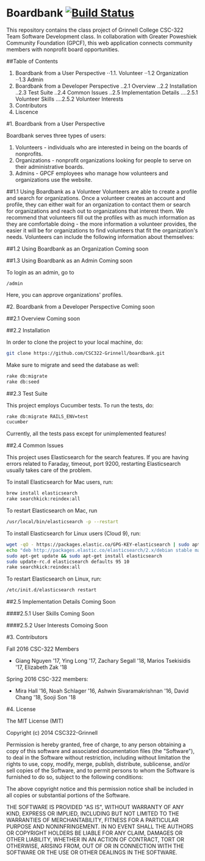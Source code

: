 Boardbank [![Build Status](https://travis-ci.org/CSC322-Grinnell/boardbank.svg?branch=dev)](https://travis-ci.org/CSC322-Grinnell/boardbank)
=========

This repository contains the class project of Grinnell College CSC-322 Team Software Development class. 
In collaboration with Greater Poweshiek Community Foundation (GPCF), this web application connects community members with nonprofit board opportunities.

##Table of Contents
1. Boardbank from a User Perspective
⋅⋅1.1. Volunteer
⋅⋅1.2 Organization
⋅⋅1.3 Admin
2. Boardbank from a Developer Perspective
..2.1 Overview
..2.2 Installation
..2.3 Test Suite
..2.4 Common Issues
..2.5 Implementation Details
....2.5.1 Volunteer Skills
....2.5.2 Volunteer Interests
3. Contributors
4. Liscence

#1. Boardbank from a User Perspective

Boardbank serves three types of users:
1. Volunteers - individuals who are interested in being on the boards of nonprofits. 
2. Organizations - nonprofit organizations looking for people to serve on their administrative boards.  
3. Admins - GPCF employees who manage how volunteers and organizations use the website.

##1.1 Using Boardbank as a Volunteer
Volunteers are able to create a profile and search for organizations. Once a volunteer creates an
account and profile, they can either wait for an organization to contact them or search for organizations
and reach out to organizations that interest them. We recommend that volunteers fill out the profiles
with as much information as they are comfortable doing - the more information a volunteer provides,
the easier it will be for organizations to find volunteers that fit the organization's needs.
Volunteers can include the following information about themselves:


##1.2 Using Boardbank as an Organization
Coming soon

##1.3 Using Boardbank as an Admin
Coming soon

To login as an admin, go to 
```
/admin
```
Here, you can approve organizations' profiles.

#2. Boardbank from a Developer Perspective
Coming soon

##2.1 Overview
Coming soon

##2.2 Installation

In order to clone the project to your local machine, do:
```bash
git clone https://github.com/CSC322-Grinnell/boardbank.git
```
Make sure to migrate and seed the database as well:
```bash
rake db:migrate
rake db:seed
```

##2.3 Test Suite

This project employs Cucumber tests. To run the tests, do:
```bash
rake db:migrate RAILS_ENV=test
cucumber
```
Currently, all the tests pass except for unimplemented features!

##2.4 Common Issues

This project uses Elasticsearch for the search features. If you are having errors related to Faraday, timeout, port 9200, restarting Elasticsearch usually takes care of the problem.

To install Elasticsearch for Mac users, run:
```bash
brew install elasticsearch
rake searchkick:reindex:all
```
To restart Elasticsearch on Mac, run
```bash
/usr/local/bin/elasticsearch -p --restart
```

To install Elasticsearch for Linux users (Cloud 9), run:
```bash
wget -qO - https://packages.elastic.co/GPG-KEY-elasticsearch | sudo apt-key add -
echo "deb http://packages.elastic.co/elasticsearch/2.x/debian stable main" | sudo tee -a /etc/apt/sources.list.d/elasticsearch-2.x.list
sudo apt-get update && sudo apt-get install elasticsearch
sudo update-rc.d elasticsearch defaults 95 10
rake searchkick:reindex:all
```

To restart Elasticsearch on Linux, run:
```bash
/etc/init.d/elasticsearch restart
```

##2.5 Implementation Details
Coming Soon

####2.5.1 User Skills
Coming Soon

####2.5.2 User Interests
Comoing Soon


#3. Contributors

Fall 2016 CSC-322 Members
* Giang Nguyen '17, Ying Long '17, Zachary Segall '18, Marios Tsekisidis '17, Elizabeth Zak '18

Spring 2016 CSC-322 members:
* Mira Hall '16, Noah Schlager '16, Ashwin Sivaramakrishnan '16, David Chang '18, Sooji Son '18

#4. License

The MIT License (MIT)

Copyright (c) 2014 CSC322-Grinnell

Permission is hereby granted, free of charge, to any person obtaining a copy
of this software and associated documentation files (the "Software"), to deal
in the Software without restriction, including without limitation the rights
to use, copy, modify, merge, publish, distribute, sublicense, and/or sell
copies of the Software, and to permit persons to whom the Software is
furnished to do so, subject to the following conditions:

The above copyright notice and this permission notice shall be included in all
copies or substantial portions of the Software.

THE SOFTWARE IS PROVIDED "AS IS", WITHOUT WARRANTY OF ANY KIND, EXPRESS OR
IMPLIED, INCLUDING BUT NOT LIMITED TO THE WARRANTIES OF MERCHANTABILITY,
FITNESS FOR A PARTICULAR PURPOSE AND NONINFRINGEMENT. IN NO EVENT SHALL THE
AUTHORS OR COPYRIGHT HOLDERS BE LIABLE FOR ANY CLAIM, DAMAGES OR OTHER
LIABILITY, WHETHER IN AN ACTION OF CONTRACT, TORT OR OTHERWISE, ARISING FROM,
OUT OF OR IN CONNECTION WITH THE SOFTWARE OR THE USE OR OTHER DEALINGS IN THE
SOFTWARE.
